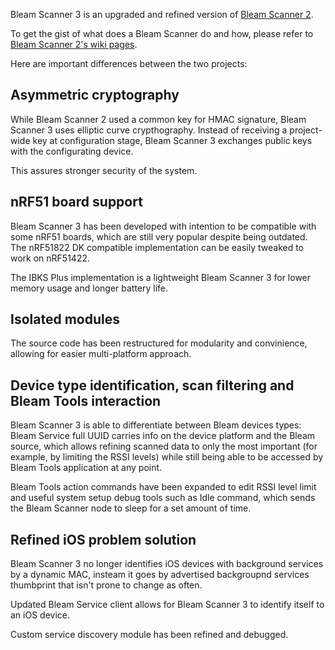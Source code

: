 Bleam Scanner 3 is an upgraded and refined version of [Bleam Scanner 2](https://github.com/Connax-Oy/Bleam-Scanner-2).

To get the gist of what does a Bleam Scanner do and how, please refer to [Bleam Scanner 2's wiki pages](https://github.com/Connax-Oy/Bleam-Scanner-2/wiki).

Here are important differences between the two projects:

## Asymmetric cryptography

While Bleam Scanner 2 used a common key for HMAC signature,
Bleam Scanner 3 uses elliptic curve crypthography.
Instead of receiving a project-wide key at configuration stage,
Bleam Scanner 3 exchanges public keys with the configurating device.

This assures stronger security of the system.

## nRF51 board support

Bleam Scanner 3 has been developed with intention to be compatible with
some nRF51 boards, which are still very popular despite being outdated.
The nRF51822 DK compatible implementation can be easily tweaked to work
on nRF51422.

The IBKS Plus implementation is a lightweight Bleam Scanner 3
for lower memory usage and longer battery life.

## Isolated modules

The source code has been restructured for modularity and convinience,
allowing for easier multi-platform approach.

## Device type identification, scan filtering and Bleam Tools interaction

Bleam Scanner 3 is able to differentiate between Bleam devices types:
Bleam Service full UUID carries info on the device platform and
the Bleam source, which allows refining scanned data to only the
most important (for example, by limiting the RSSI levels)
while still being able to be accessed by Bleam Tools
application at any point.

Bleam Tools action commands have been expanded to edit RSSI level limit
and useful system setup debug tools such as Idle command, which sends
the Bleam Scanner node to sleep for a set amount of time.

## Refined iOS problem solution

Bleam Scanner 3 no longer identifies iOS devices with background services
by a dynamic MAC, insteam it goes by advertised backgroupnd services thumbprint
that isn't prone to change as often.

Updated Bleam Service client allows for Bleam Scanner 3 to identify itself
to an iOS device.

Custom service discovery module has been refined and debugged.

